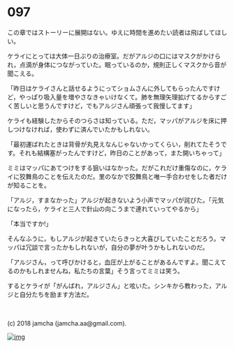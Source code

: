 # 097

この章ではストーリーに展開はない。ゆえに時間を進めたい読者は飛ばしてほしい。  

ケライにとっては大体一日ぶりの治療室。だがアルジの口にはマスクがかけられ，点滴が身体につながっていた。眠っているのか，規則正しくマスクから音が聞こえる。  

「昨日はケライさんと話せるようにってショムさんに外してもらったんですけど，やっぱり吸入量を増やさなきゃいけなくて。肺を無理矢理拡げてるからすごく苦しいと思うんですけど，でもアルジさん頑張って我慢してます」  

ケライも経験したからそのつらさは知っている。ただ，マッパがアルジを床に押しつけなければ，使わずに済んでいたかもしれない。  

「最初運ばれたときは背骨が丸見えなんじゃないかってくらい，削れてたそうです。それも結構塞がったんですけど，昨日のことがあって，また開いちゃって」  

ミミはマッパにあてつけをする狙いはなかった。だがこれだけ重傷なのに，ケライに狡舞鳥のことを伝えたのだ。里のなかで狡舞鳥と唯一手合わせをした者だけが知ることを。  

「アルジ，すまなかった」アルジが起きないよう小声でマッパが詫びた。「元気になったら，ケライと三人で針山の向こうまで連れていってやるから」  

「本当ですか!」  

そんなふうに，もしアルジが起きていたらきっと大喜びしていたことだろう。マッパは冗談で言ったかもしれないが，自分の夢が叶うかもしれないのだ。  

「アルジさん，って呼びかけると，血圧が上がることがあるんですよ。聞こえてるのかもしれませんね，私たちの言葉」そう言ってミミは笑う。  

するとケライが「がんばれ，アルジさん」と呟いた。シンキから教わった，アルジと自分たちを励ます方法だ。  

<br>  
<br>  
(c) 2018 jamcha (jamcha.aa@gmail.com).  

[![img](http://i.creativecommons.org/l/by-nc-sa/4.0/88x31.png)](http://creativecommons.org/licenses/by-nc-sa/4.0/deed)